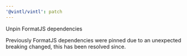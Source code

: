 ```yaml
---
'@vintl/vintl': patch
---
```


Unpin FormatJS dependencies

Previously FormatJS dependencies were pinned due to an unexpected breaking changed, this has been resolved since.

